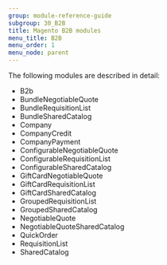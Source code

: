 ```yaml
---
group: module-reference-guide
subgroup: 30_B2B
title: Magento B2B modules
menu_title: B2B
menu_order: 1
menu_node: parent
---
```


The following modules are described in detail:

* B2b
* BundleNegotiableQuote
* BundleRequisitionList
* BundleSharedCatalog
* Company
* CompanyCredit
* CompanyPayment
* ConfigurableNegotiableQuote
* ConfigurableRequisitionList
* ConfigurableSharedCatalog
* GiftCardNegotiableQuote
* GiftCardRequisitionList
* GiftCardSharedCatalog
* GroupedRequisitionList
* GroupedSharedCatalog
* NegotiableQuote
* NegotiableQuoteSharedCatalog
* QuickOrder
* RequisitionList
* SharedCatalog
